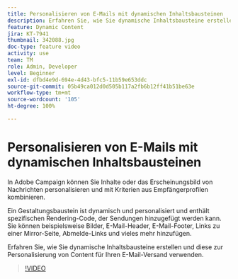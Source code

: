 ```yaml
---
title: Personalisieren von E-Mails mit dynamischen Inhaltsbausteinen
description: Erfahren Sie, wie Sie dynamische Inhaltsbausteine erstellen und diese zur Personalisierung von Content für Ihren E-Mail-Versand verwenden.
feature: Dynamic Content
jira: KT-7941
thumbnail: 342088.jpg
doc-type: feature video
activity: use
team: TM
role: Admin, Developer
level: Beginner
exl-id: dfbd4e9d-694e-4d43-bfc5-11b59e653ddc
source-git-commit: 05b49ca012d0d505b117a2fb6b12ff41b51be63e
workflow-type: tm+mt
source-wordcount: '105'
ht-degree: 100%

---
```


# Personalisieren von E-Mails mit dynamischen Inhaltsbausteinen

In Adobe Campaign können Sie Inhalte oder das Erscheinungsbild von Nachrichten personalisieren und mit Kriterien aus Empfängerprofilen kombinieren.

Ein Gestaltungsbaustein ist dynamisch und personalisiert und enthält spezifischen Rendering-Code, der Sendungen hinzugefügt werden kann. Sie können beispielsweise Bilder, E-Mail-Header, E-Mail-Footer, Links zu einer Mirror-Seite, Abmelde-Links und vieles mehr hinzufügen.

Erfahren Sie, wie Sie dynamische Inhaltsbausteine erstellen und diese zur Personalisierung von Content für Ihren E-Mail-Versand verwenden.

>[!VIDEO](https://video.tv.adobe.com/v/342088?quality=12&learn=on)

